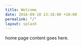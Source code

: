 ```yaml
---
title: Welcome
date: 2016-09-10 13:16:00 +10:00
permalink: "/"
layout: splash
---
```


home page content goes here.